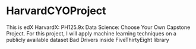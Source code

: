 # HarvardCYOProject
This is edX HarvardX: PH125.9x Data Science: Choose Your Own Capstone Project. For this project, I will apply machine learning techniques on a publicly available dataset  Bad Drivers inside FiveThirtyEight library
